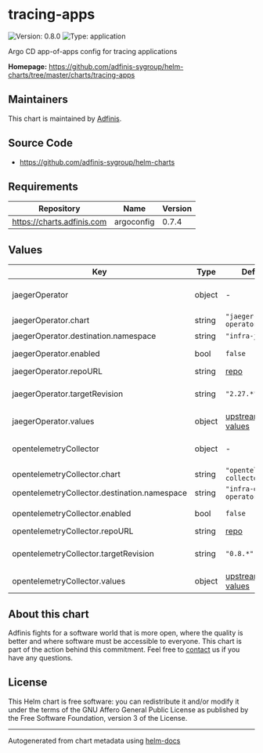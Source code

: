 # tracing-apps

![Version: 0.8.0](https://img.shields.io/badge/Version-0.8.0-informational?style=flat-square) ![Type: application](https://img.shields.io/badge/Type-application-informational?style=flat-square)

Argo CD app-of-apps config for tracing applications

**Homepage:** <https://github.com/adfinis-sygroup/helm-charts/tree/master/charts/tracing-apps>

## Maintainers
This chart is maintained by [Adfinis](https://adfinis.com/?pk_campaign=github&pk_kwd=helm-charts).

## Source Code

* <https://github.com/adfinis-sygroup/helm-charts>

## Requirements

| Repository | Name | Version |
|------------|------|---------|
| https://charts.adfinis.com | argoconfig | 0.7.4 |

## Values

| Key | Type | Default | Description |
|-----|------|---------|-------------|
| jaegerOperator | object | - | [jaeger-operator](https://www.jaegertracing.io/docs/operator) ([example](./examples/jaegerOperator.yaml)) |
| jaegerOperator.chart | string | `"jaeger-operator"` | Chart |
| jaegerOperator.destination.namespace | string | `"infra-jaeger"` | Namespace |
| jaegerOperator.enabled | bool | `false` | Enable jaeger-operator |
| jaegerOperator.repoURL | string | [repo](https://jaegertracing.github.io/helm-charts) | Repo URL |
| jaegerOperator.targetRevision | string | `"2.27.*"` | [jaeger-operator Helm chart](https://github.com/jaegertracing/helm-charts/tree/main/charts/jaeger-operator) |
| jaegerOperator.values | object | [upstream values](https://github.com/jaegertracing/helm-charts/blob/main/charts/jaeger-operator/values.yaml) | Helm values |
| opentelemetryCollector | object | - | [opentelemetry-collector](https://opentelemetry.io/docs/collector/) ([example](./examples/opentelemetryCollector.yaml)) |
| opentelemetryCollector.chart | string | `"opentelemetry-collector"` | Chart |
| opentelemetryCollector.destination.namespace | string | `"infra-otel-operator"` | Namespace |
| opentelemetryCollector.enabled | bool | `false` | Enable otel-exporter |
| opentelemetryCollector.repoURL | string | [repo](https://open-telemetry.github.io/opentelemetry-helm-charts) | Repo URL |
| opentelemetryCollector.targetRevision | string | `"0.8.*"` | [opentelemetry-collector Helm chart](https://github.com/open-telemetry/opentelemetry-helm-charts/tree/main/charts/opentelemetry-collector) |
| opentelemetryCollector.values | object | [upstream values](https://github.com/open-telemetry/opentelemetry-helm-charts/blob/main/charts/opentelemetry-collector/values.yaml) | Helm values |

## About this chart

Adfinis fights for a software world that is more open, where the quality is
better and where software must be accessible to everyone. This chart
is part of the action behind this commitment. Feel free to
[contact](https://adfinis.com/kontakt/?pk_campaign=github&pk_kwd=helm-charts)
us if you have any questions.

## License

This Helm chart is free software: you can redistribute it and/or modify it under the terms
of the GNU Affero General Public License as published by the Free Software Foundation,
version 3 of the License.

----------------------------------------------
Autogenerated from chart metadata using [helm-docs](https://github.com/norwoodj/helm-docs/)
